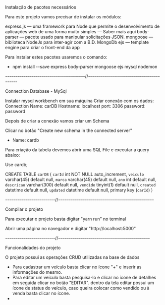 Instalação de pacotes necessários

Para este projeto vamos precisar de instalar os módulos:

express.js — uma framework para Node que permite o desenvolvimento de aplicações web de uma forma muito simples — Saber mais aqui
body-parser — pacote usado para manipular solicitações JSON.
mongoose — biblioteca NodeJs para inter-agir com a B.D. MongoDb
ejs — template engine para criar o front-end da app

Para instalar estes pacotes usaremos o comando:

- npm install --save express body-parser mongoose ejs mysql nodemon


----------------------------------------//------------------------------------------

Connection Database - MySql

Instalar mysql workbench em sua máquina
Criar conexão com os dados:
Connection Name: carDB
Hostname: localhost
port: 3306
password: password

Depois de criar a conexão vamos criar um Schema 

Clicar no botão "Create new schema in the connected server"

- Name: cardb


Para criação da tabela devemos abrir uma SQL File e executar a query abaixo:

Use cardb;

CREATE TABLE `carDB` (
   `carId` int NOT NULL auto_increment,
   `veiculo` varchar(45) default null,
   `marca` varchar(45) default null,
   `ano` int default null,
   `descricao` varchar(300) default null,
   `vendido` tinyint(1) default null,
   `created` datetime default null,
   `updated` datetime default null,
   primary key (`carId`)
) 

-------------------------//------------------------------------------------

Compilar o projeto

Para executar o projeto basta digitar "yarn run" no terminal 

Abrir uma página no navegador e digitar "http://localhost:5000"

-------------------------//----------------------------------------------

Funcionalidades do projeto

O projeto possui as operações CRUD utilizadas na base de dados

- Para cadastrar um veículo basta clicar no ícone "+" e inserir as informações do mesmo.
- Para editar um veículo basta pesquisa-lo e clicar no ícone de detalhes em seguida clicar no botão "EDITAR".
dentro da tela editar possui um ícone de status do veículo, caso queira colocar como vendido ou à venda basta clicar no ícone.
- 

